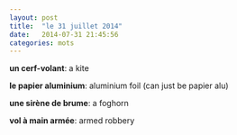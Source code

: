 ```yaml
---
layout: post
title:  "le 31 juillet 2014"
date:   2014-07-31 21:45:56
categories: mots
---
```


**un cerf-volant**: a kite

**le papier aluminium**: aluminium foil (can just be papier alu)

**une sirène de brume**: a foghorn

**vol à main armée**: armed robbery
